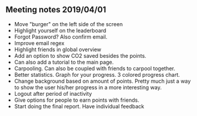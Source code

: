 ## Meeting notes 2019/04/01

* Move "burger" on the left side of the screen
* Highlight yourself on the leaderboard
* Forgot Password? Also confirm email.
* Improve email regex
* Highlight friends in global overview
* Add an option to show CO2 saved besides the points.
* Can also add a tutorial to the main page.
* Carpooling. Can also be coupled with friends to carpool together.
* Better statistics. Graph for your progress. 3 colored progress chart.
* Change background based on amount of points. Pretty much just a way to show the user his/her progress in a more interesting way.
* Logout after period of inactivity
* Give options for people to earn points with friends.
* Start doing the final report. Have individual feedback

